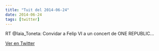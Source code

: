 ```yaml
---
title: "Tuit del 2014-06-24"
date: 2014-06-24
tags: [twitter]
---
```


RT @Iaia_Toneta: Convidar a Felip VI a un concert de ONE REPUBLIC...



[Ver en Twitter](https://twitter.com/i/web/status/481561412054315009)
